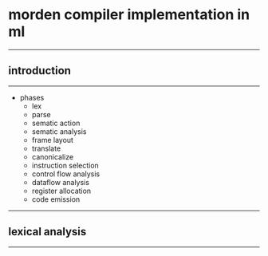# morden compiler implementation in ml

---

## introduction

---

- phases
    - lex
    - parse
    - sematic action
    - sematic analysis
    - frame layout
    - translate
    - canonicalize
    - instruction selection
    - control flow analysis
    - dataflow analysis
    - register allocation
    - code emission

---

## lexical analysis

---
